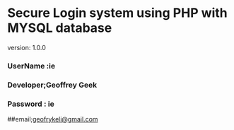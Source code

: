 # Secure Login system using PHP with MYSQL database
version: 1.0.0

### UserName :ie 
### Developer;Geoffrey Geek
### Password : ie 

##email;geofrykeli@gmail.com

